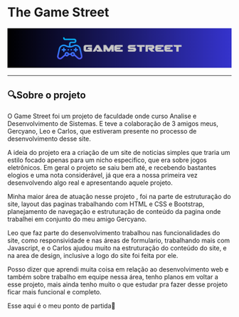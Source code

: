 # The Game Street 

<div align="center">
    <img src="img\logoIcons\banner-gamestreet.png" alt="logo">
</div>

<hr>
<h2> 🔍Sobre o projeto  </h2>
<p>O Game Street foi um projeto de faculdade onde curso Analise e Desenvolvimento de Sistemas. E teve a colaboração de 3 amigos meus, Gercyano, Leo e Carlos, que estiveram presente no processo de desenvolvimento desse site.</p>
<p>A ideia do projeto era a criação de um site de noticias simples que traria um estilo focado apenas para um nicho especifico, que era sobre jogos eletrônicos. Em geral o projeto se saiu bem até, e recebendo bastantes elogios e uma nota considerável,  já que era a nossa primeira vez desenvolvendo algo real e apresentando aquele projeto.</p>
<p>Minha maior área de atuação nesse projeto , foi na parte de estruturação do site, layout das paginas trabalhando com HTML e CSS e Bootstrap, planejamento de navegação e estruturação de conteúdo da pagina onde trabalhei em conjunto do meu amigo Gercyano.</p>
<p>Leo que faz parte do desenvolvimento trabalhou nas funcionalidades do site, como responsividade e nas áreas de formulario, trabalhando mais com Javascript, e o Carlos ajudou muito na estruturação do conteúdo do site, e na area de design, inclusive a logo do site foi feita por ele. </p>
<p>Posso dizer que aprendi muita coisa em relação ao desenvolvimento web e também sobre trabalho em equipe nessa área, tenho planos em voltar a esse projeto, mais ainda tenho muito o que estudar pra fazer desse projeto ficar mais funcional e completo.</p>

<p>Esse aqui é o meu ponto de partida🚀</p>


